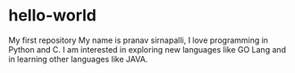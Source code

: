 # hello-world
My first repository
My name is pranav sirnapalli, I love programming in Python and C. I am interested in 
exploring new languages like GO Lang and in learning other languages like JAVA.
